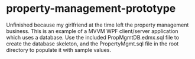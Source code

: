 # property-management-prototype

Unfinished because my girlfriend at the time left the property management business. This is an example of a MVVM WPF client/server application which uses a database. Use the included PropMgmtDB.edmx.sql file to create the database skeleton, and the PropertyMgmt.sql file in the root directory to populate it with sample values.
